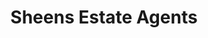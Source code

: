 ---
title: "Sheens Estate Agents"
url: /clacton-on-sea/sheens-estate-agents-meredith-road/
shop: Immobilien
---